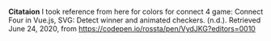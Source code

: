 **Citataion** 
 I took reference from here for colors for connect 4 game:
Connect Four in Vue.js, SVG: Detect winner and animated checkers. (n.d.). Retrieved June 24, 2020, from https://codepen.io/rossta/pen/VydJKG?editors=0010